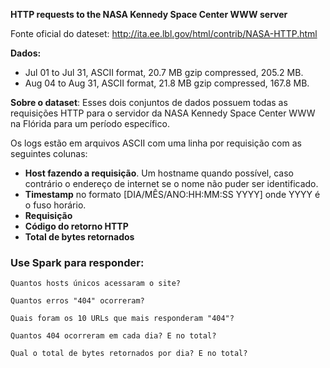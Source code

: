 **HTTP requests to the NASA Kennedy Space Center WWW server**

Fonte oficial do dateset: http://ita.ee.lbl.gov/html/contrib/NASA-HTTP.html

**Dados:**

- Jul 01 to Jul 31, ASCII format, 20.7 MB gzip compressed, 205.2 MB.
- Aug 04 to Aug 31, ASCII format, 21.8 MB gzip compressed, 167.8 MB.

**Sobre o dataset**: Esses dois conjuntos de dados possuem todas as requisições HTTP para o servidor da NASA Kennedy Space Center WWW na Flórida para um período específico.

Os logs estão em arquivos ASCII com uma linha por requisição com as seguintes colunas:

- **Host fazendo a requisição**. Um hostname quando possível, caso contrário o endereço de internet se o nome não puder ser identificado.
- **Timestamp** no formato [DIA/MÊS/ANO:HH:MM:SS YYYY] onde YYYY é o fuso horário. 
- **Requisição**
- **Código do retorno HTTP**
- **Total de bytes retornados**



### Use Spark para responder:

```
Quantos hosts únicos acessaram o site?
```

```
Quantos erros "404" ocorreram?
```

```
Quais foram os 10 URLs que mais responderam "404"?
```

```
Quantos 404 ocorreram em cada dia? E no total?
```

```
Qual o total de bytes retornados por dia? E no total?
```
